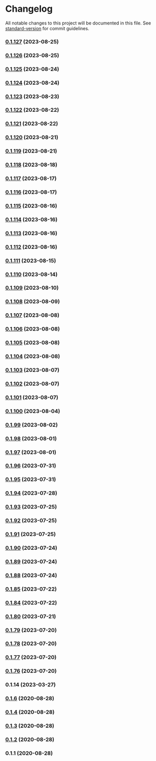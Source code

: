 # Changelog

All notable changes to this project will be documented in this file. See [standard-version](https://github.com/conventional-changelog/standard-version) for commit guidelines.

### [0.1.127](https://github.com/MediaCubeCo/mcui/compare/v0.1.126...v0.1.127) (2023-08-25)

### [0.1.126](https://github.com/MediaCubeCo/mcui/compare/v0.1.125...v0.1.126) (2023-08-25)

### [0.1.125](https://github.com/MediaCubeCo/mcui/compare/v0.1.124...v0.1.125) (2023-08-24)

### [0.1.124](https://github.com/MediaCubeCo/mcui/compare/v0.1.123...v0.1.124) (2023-08-24)

### [0.1.123](https://github.com/MediaCubeCo/mcui/compare/v0.1.122...v0.1.123) (2023-08-23)

### [0.1.122](https://github.com/MediaCubeCo/mcui/compare/v0.1.121...v0.1.122) (2023-08-22)

### [0.1.121](https://github.com/MediaCubeCo/mcui/compare/v0.1.120...v0.1.121) (2023-08-22)

### [0.1.120](https://github.com/MediaCubeCo/mcui/compare/v0.1.119...v0.1.120) (2023-08-21)

### [0.1.119](https://github.com/MediaCubeCo/mcui/compare/v0.1.118...v0.1.119) (2023-08-21)

### [0.1.118](https://github.com/MediaCubeCo/mcui/compare/v0.1.117...v0.1.118) (2023-08-18)

### [0.1.117](https://github.com/MediaCubeCo/mcui/compare/v0.1.116...v0.1.117) (2023-08-17)

### [0.1.116](https://github.com/MediaCubeCo/mcui/compare/v0.1.115...v0.1.116) (2023-08-17)

### [0.1.115](https://github.com/MediaCubeCo/mcui/compare/v0.1.114...v0.1.115) (2023-08-16)

### [0.1.114](https://github.com/MediaCubeCo/mcui/compare/v0.1.113...v0.1.114) (2023-08-16)

### [0.1.113](https://github.com/MediaCubeCo/mcui/compare/v0.1.112...v0.1.113) (2023-08-16)

### [0.1.112](https://github.com/MediaCubeCo/mcui/compare/v0.1.111...v0.1.112) (2023-08-16)

### [0.1.111](https://github.com/MediaCubeCo/mcui/compare/v0.1.110...v0.1.111) (2023-08-15)

### [0.1.110](https://github.com/MediaCubeCo/mcui/compare/v0.1.109...v0.1.110) (2023-08-14)

### [0.1.109](https://github.com/MediaCubeCo/mcui/compare/v0.1.108...v0.1.109) (2023-08-10)

### [0.1.108](https://github.com/MediaCubeCo/mcui/compare/v0.1.107...v0.1.108) (2023-08-09)

### [0.1.107](https://github.com/MediaCubeCo/mcui/compare/v0.1.106...v0.1.107) (2023-08-08)

### [0.1.106](https://github.com/MediaCubeCo/mcui/compare/v0.1.105...v0.1.106) (2023-08-08)

### [0.1.105](https://github.com/MediaCubeCo/mcui/compare/v0.1.104...v0.1.105) (2023-08-08)

### [0.1.104](https://github.com/MediaCubeCo/mcui/compare/v0.1.103...v0.1.104) (2023-08-08)

### [0.1.103](https://github.com/MediaCubeCo/mcui/compare/v0.1.102...v0.1.103) (2023-08-07)

### [0.1.102](https://github.com/MediaCubeCo/mcui/compare/v0.1.101...v0.1.102) (2023-08-07)

### [0.1.101](https://github.com/MediaCubeCo/mcui/compare/v0.1.100...v0.1.101) (2023-08-07)

### [0.1.100](https://github.com/MediaCubeCo/mcui/compare/v0.1.99...v0.1.100) (2023-08-04)

### [0.1.99](https://github.com/MediaCubeCo/mcui/compare/v0.1.98...v0.1.99) (2023-08-02)

### [0.1.98](https://github.com/MediaCubeCo/mcui/compare/v0.1.97...v0.1.98) (2023-08-01)

### [0.1.97](https://github.com/MediaCubeCo/mcui/compare/v0.1.96...v0.1.97) (2023-08-01)

### [0.1.96](https://github.com/MediaCubeCo/mcui/compare/v0.1.95...v0.1.96) (2023-07-31)

### [0.1.95](https://github.com/MediaCubeCo/mcui/compare/v0.1.94...v0.1.95) (2023-07-31)

### [0.1.94](https://github.com/MediaCubeCo/mcui/compare/v0.1.93...v0.1.94) (2023-07-28)

### [0.1.93](https://github.com/MediaCubeCo/mcui/compare/v0.1.92...v0.1.93) (2023-07-25)

### [0.1.92](https://github.com/MediaCubeCo/mcui/compare/v0.1.91...v0.1.92) (2023-07-25)

### [0.1.91](https://github.com/MediaCubeCo/mcui/compare/v0.1.90...v0.1.91) (2023-07-25)

### [0.1.90](https://github.com/MediaCubeCo/mcui/compare/v0.1.89...v0.1.90) (2023-07-24)

### [0.1.89](https://github.com/MediaCubeCo/mcui/compare/v0.1.88...v0.1.89) (2023-07-24)

### [0.1.88](https://github.com/MediaCubeCo/mcui/compare/v0.1.85...v0.1.88) (2023-07-24)

### [0.1.85](https://github.com/MediaCubeCo/mcui/compare/v0.1.84...v0.1.85) (2023-07-22)

### [0.1.84](https://github.com/MediaCubeCo/mcui/compare/v0.1.80...v0.1.84) (2023-07-22)

### [0.1.80](https://github.com/MediaCubeCo/mcui/compare/v0.1.79...v0.1.80) (2023-07-21)

### [0.1.79](https://github.com/MediaCubeCo/mcui/compare/v0.1.78...v0.1.79) (2023-07-20)

### [0.1.78](https://github.com/MediaCubeCo/mcui/compare/v0.1.77...v0.1.78) (2023-07-20)

### [0.1.77](https://github.com/MediaCubeCo/mcui/compare/v0.1.76...v0.1.77) (2023-07-20)

### [0.1.76](https://github.com/MediaCubeCo/mcui/compare/v0.1.14...v0.1.76) (2023-07-20)

### 0.1.14 (2023-03-27)

### [0.1.6](https://github.com/MediaCubeCo/mcui/compare/v0.1.4...v0.1.6) (2020-08-28)

### [0.1.4](https://github.com/MediaCubeCo/mcui/compare/v0.1.3...v0.1.4) (2020-08-28)

### [0.1.3](https://github.com/MediaCubeCo/mcui/compare/v0.1.2...v0.1.3) (2020-08-28)

### [0.1.2](https://github.com/MediaCubeCo/mcui/compare/v0.1.1...v0.1.2) (2020-08-28)

### 0.1.1 (2020-08-28)
